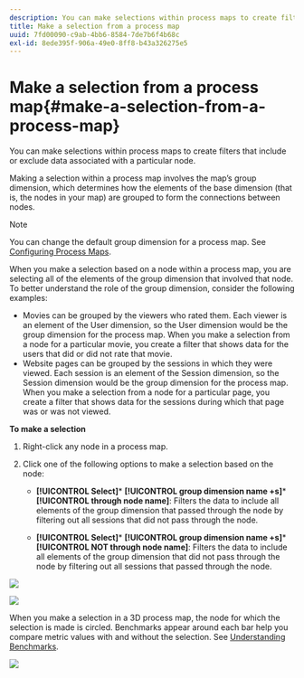 ```yaml
---
description: You can make selections within process maps to create filters that include or exclude data associated with a particular node.
title: Make a selection from a process map
uuid: 7fd00090-c9ab-4bb6-8584-7de7b6f4b68c
exl-id: 8ede395f-906a-49e0-8ff8-b43a326275e5
---
```

# Make a selection from a process map{#make-a-selection-from-a-process-map}

You can make selections within process maps to create filters that include or exclude data associated with a particular node.

 Making a selection within a process map involves the map’s group dimension, which determines how the elements of the base dimension (that is, the nodes in your map) are grouped to form the connections between nodes.

>[!NOTE]
>
>You can change the default group dimension for a process map. See [Configuring Process Maps](../../../../home/c-get-started/c-intf-anlys-ftrs/t-config-proc-maps.md#task-4a95730b18a14bc790a77c013832b2d6).

When you make a selection based on a node within a process map, you are selecting all of the elements of the group dimension that involved that node. To better understand the role of the group dimension, consider the following examples:

* Movies can be grouped by the viewers who rated them. Each viewer is an element of the User dimension, so the User dimension would be the group dimension for the process map. When you make a selection from a node for a particular movie, you create a filter that shows data for the users that did or did not rate that movie. 
* Website pages can be grouped by the sessions in which they were viewed. Each session is an element of the Session dimension, so the Session dimension would be the group dimension for the process map. When you make a selection from a node for a particular page, you create a filter that shows data for the sessions during which that page was or was not viewed.

**To make a selection**

1. Right-click any node in a process map. 
1. Click one of the following options to make a selection based on the node:

    * **[!UICONTROL Select]*** **[!UICONTROL group dimension name +s]*** **[!UICONTROL through node name]**: Filters the data to include all elements of the group dimension that passed through the node by filtering out all sessions that did not pass through the node. 
    
    * **[!UICONTROL Select]*** **[!UICONTROL group dimension name +s]*** **[!UICONTROL NOT through node name]**: Filters the data to include all elements of the group dimension that did not pass through the node by filtering out all sessions that passed through the node.

![](assets/vis_2DProcessMap_Selections_Movie.png)

![](assets/vis_2DProcessMap_Selections_Page.png)

When you make a selection in a 3D process map, the node for which the selection is made is circled. Benchmarks appear around each bar help you compare metric values with and without the selection. See [Understanding Benchmarks](../../../../home/c-get-started/c-vis/c-ustd-benchmks.md#concept-c7b0f4102e92458096f8c4765cbe2914).

![](assets/vis_3DProcessMap_Selection.png)
